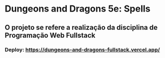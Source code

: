 # Dungeons and Dragons 5e: Spells

## O projeto se refere a realização da disciplina de Programação Web Fullstack

### Deploy: https://dungeons-and-dragons-fullstack.vercel.app/
